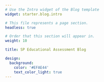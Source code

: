 ```yaml
---
# Use the Intro widget of the Blog template
widget: starter.blog.intro

# This file represents a page section.
headless: true

# Order that this section will appear in.
weight: 10

title: SP Educational Assessment Blog

design:
  background:
    color: '#EFAE44'
    text_color_light: true
---
```

